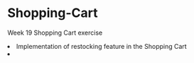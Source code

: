 # Shopping-Cart

Week 19 Shopping Cart exercise
<li> Implementation of restocking feature in the Shopping Cart <li/>
